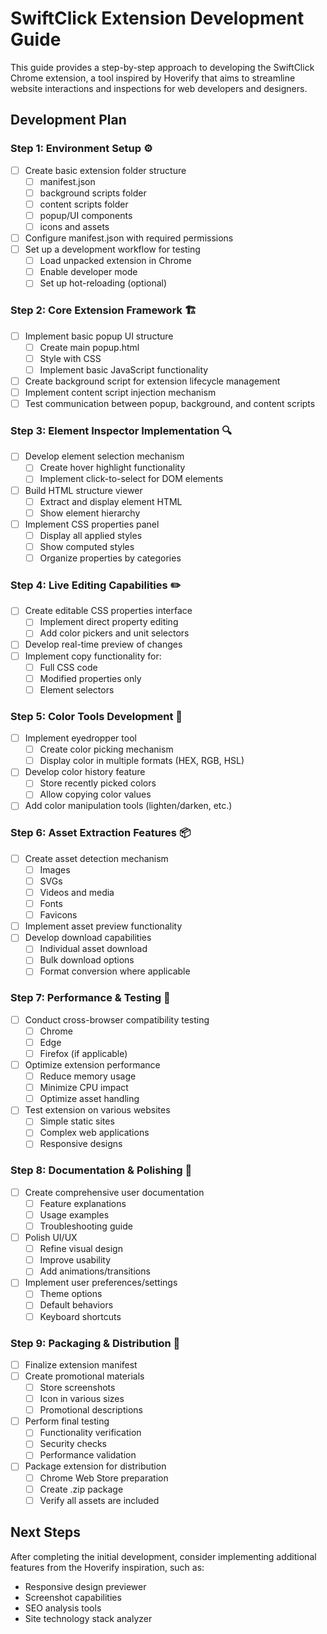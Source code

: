 # SwiftClick Extension Development Guide

This guide provides a step-by-step approach to developing the SwiftClick Chrome extension, a tool inspired by Hoverify that aims to streamline website interactions and inspections for web developers and designers.

## Development Plan

### Step 1: Environment Setup ⚙️
- [ ] Create basic extension folder structure
  - [ ] manifest.json
  - [ ] background scripts folder
  - [ ] content scripts folder
  - [ ] popup/UI components
  - [ ] icons and assets
- [ ] Configure manifest.json with required permissions
- [ ] Set up a development workflow for testing
  - [ ] Load unpacked extension in Chrome
  - [ ] Enable developer mode
  - [ ] Set up hot-reloading (optional)

### Step 2: Core Extension Framework 🏗️
- [ ] Implement basic popup UI structure
  - [ ] Create main popup.html
  - [ ] Style with CSS
  - [ ] Implement basic JavaScript functionality
- [ ] Create background script for extension lifecycle management
- [ ] Implement content script injection mechanism
- [ ] Test communication between popup, background, and content scripts

### Step 3: Element Inspector Implementation 🔍
- [ ] Develop element selection mechanism
  - [ ] Create hover highlight functionality
  - [ ] Implement click-to-select for DOM elements
- [ ] Build HTML structure viewer
  - [ ] Extract and display element HTML
  - [ ] Show element hierarchy
- [ ] Implement CSS properties panel
  - [ ] Display all applied styles
  - [ ] Show computed styles
  - [ ] Organize properties by categories

### Step 4: Live Editing Capabilities ✏️
- [ ] Create editable CSS properties interface
  - [ ] Implement direct property editing
  - [ ] Add color pickers and unit selectors
- [ ] Develop real-time preview of changes
- [ ] Implement copy functionality for:
  - [ ] Full CSS code
  - [ ] Modified properties only
  - [ ] Element selectors

### Step 5: Color Tools Development 🎨
- [ ] Implement eyedropper tool
  - [ ] Create color picking mechanism
  - [ ] Display color in multiple formats (HEX, RGB, HSL)
- [ ] Develop color history feature
  - [ ] Store recently picked colors
  - [ ] Allow copying color values
- [ ] Add color manipulation tools (lighten/darken, etc.)

### Step 6: Asset Extraction Features 📦
- [ ] Create asset detection mechanism
  - [ ] Images
  - [ ] SVGs
  - [ ] Videos and media
  - [ ] Fonts
  - [ ] Favicons
- [ ] Implement asset preview functionality
- [ ] Develop download capabilities
  - [ ] Individual asset download
  - [ ] Bulk download options
  - [ ] Format conversion where applicable

### Step 7: Performance & Testing 🧪
- [ ] Conduct cross-browser compatibility testing
  - [ ] Chrome
  - [ ] Edge
  - [ ] Firefox (if applicable)
- [ ] Optimize extension performance
  - [ ] Reduce memory usage
  - [ ] Minimize CPU impact
  - [ ] Optimize asset handling
- [ ] Test extension on various websites
  - [ ] Simple static sites
  - [ ] Complex web applications
  - [ ] Responsive designs

### Step 8: Documentation & Polishing 📝
- [ ] Create comprehensive user documentation
  - [ ] Feature explanations
  - [ ] Usage examples
  - [ ] Troubleshooting guide
- [ ] Polish UI/UX
  - [ ] Refine visual design
  - [ ] Improve usability
  - [ ] Add animations/transitions
- [ ] Implement user preferences/settings
  - [ ] Theme options
  - [ ] Default behaviors
  - [ ] Keyboard shortcuts

### Step 9: Packaging & Distribution 🚀
- [ ] Finalize extension manifest
- [ ] Create promotional materials
  - [ ] Store screenshots
  - [ ] Icon in various sizes
  - [ ] Promotional descriptions
- [ ] Perform final testing
  - [ ] Functionality verification
  - [ ] Security checks
  - [ ] Performance validation
- [ ] Package extension for distribution
  - [ ] Chrome Web Store preparation
  - [ ] Create .zip package
  - [ ] Verify all assets are included

## Next Steps
After completing the initial development, consider implementing additional features from the Hoverify inspiration, such as:
- Responsive design previewer
- Screenshot capabilities
- SEO analysis tools
- Site technology stack analyzer 